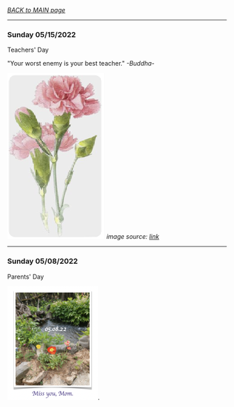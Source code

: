 _[BACK to MAIN page](../README.md)_

---

### Sunday 05/15/2022 

Teachers' Day

"Your worst enemy is your best teacher." _-Buddha-_  

![Noddig. Agreed.](/images/051522.png)
_image source: [link](https://www.pinterest.com/pin/395261304800608453/?mt=login)_

---  

### Sunday 05/08/2022  

Parents' Day

![Miss you, mom](/images/05082022.png). 


